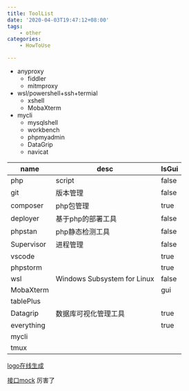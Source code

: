 ```yaml
---
title: ToolList
date: '2020-04-03T19:47:12+08:00'
tags:
    - other
categories:
    - HowToUse

---
```





<!--more-->



- anyproxy
  - fiddler
  - mitmproxy
- wsl/powershell+ssh+termial
  - xshell
  - MobaXterm
- mycli
  - mysqlshell
  - workbench
  - phpmyadmin
  - DataGrip
  - navicat

| name       | desc                        | IsGui |
|------------|-----------------------------|-------|
| php        | script                      | false |
| git        | 版本管理                    | false |
| composer   | php包管理                   | true  |
| deployer   | 基于php的部署工具           | false |
| phpstan    | php静态检测工具             | false |
| Supervisor | 进程管理                    | false |
| vscode     |                             | true  |
| phpstorm   |                             | true  |
| wsl        | Windows Subsystem for Linux | false |
| MobaXterm  |                             | gui   |
| tablePlus  |                             |       |
| Datagrip   | 数据库可视化管理工具        | true  |
| everything |                             | true  |
| mycli      |                             |       |
| tmux       |                             |       |




[logo在线生成](http://www.uugai.com/logoa/font_a_down.php?font=z153)

[接口mock](https://github.com/thx/rap2-delos) 厉害了

